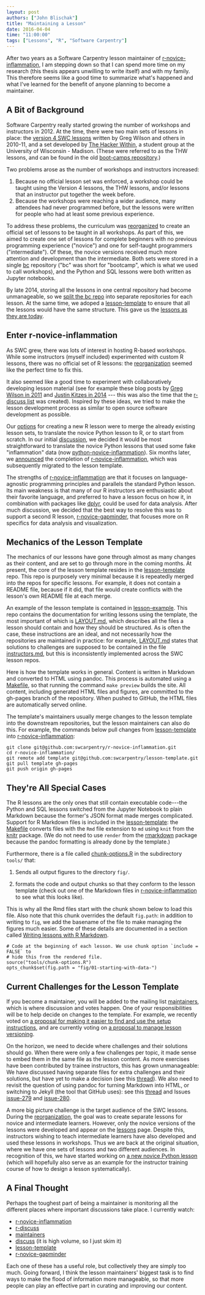 ```yaml
---
layout: post
authors: ["John Blischak"]
title: "Maintaining a Lesson"
date: 2016-04-04
time: "11:00:00"
tags: ["Lessons", "R", "Software Carpentry"]
---
```


After two years as a Software Carpentry lesson maintainer of [r-novice-inflammation][],
I am stepping down so that I can spend more time on my research
(this thesis appears unwilling to write itself)
and with my family.
This therefore seems like a good time to summarize what's happened and what I've learned
for the benefit of anyone planning to become a maintainer.

## A Bit of Background

Software Carpentry really started growing the number of workshops and instructors in 2012.
At the time, there were two main sets of lessons in place:
the [version 4 SWC lessons][swcv4] written by Greg Wilson and others in 2010-11,
and a set developed by [The Hacker Within][thw],
a student group at the University of Wisconsin - Madison.
(These were referred to as the THW lessons,
and can be found in the old [boot-camps repository][boot-camps].)

Two problems arose as the number of workshops and instructors increased:

1.  Because no official lesson set was enforced,
    a workshop could be taught using the Version 4 lessons,
    the THW lessons,
    and/or lessons that an instructor put together the week before.
2.  Because the workshops were reaching a wider audience,
    many attendees had never programmed before,
    but the lessons were written for people who had at least some previous experience.

To address these problems,
the curriculum was [reorganized][reorg] to create an official set of lessons to be taught in all workshops.
As part of this,
we aimed to create one set of lessons for complete beginners with no previous programming experience ("novice")
and one for self-taught programmers ("intermediate").
Of these,
the novice versions received much more attention and development than the intermediate.
Both sets were stored in a single [bc][] repository
("bc" was short for "bootcamp", which is what we used to call workshops),
and the Python and SQL lessons were both written as Jupyter notebooks.

By late 2014,
storing all the lessons in one central repository had become unmanageable,
so we [split the bc repo][split] into separate repositories for each lesson.
At the same time,
we adoped a [lesson-template][template] to ensure that all the lessons would have the same structure.
This gave us the [lessons as they are today][lessons].

## Enter r-novice-inflammation

As SWC grew,
there was lots of interest in hosting R-based workshops.
While some instructors (myself included) experimented with custom R lessons,
there was no official set of R lessons:
the [reorganization][reorg] seemed like the perfect time to fix this.

It also seemed like a good time to experiment with collaboratively developing lesson material
(see for example these blog posts by [Greg Wilson in 2011][wilson2011] and [Justin Kitzes in 2014][kitzes2014] ---
this was also the time that the [r-discuss list][r-discuss] was created).
Inspired by these ideas,
we tried to make the lesson development process as similar to open source software development as possible.

Our [options][options] for creating a new R lesson were
to merge the already existing lesson sets,
to translate the novice Python lesson to R,
or to start from scratch.
In our initial [discussion][],
we decided it would be most straightforward to translate the novice Python lessons that used some fake "inflammation" data
(now [python-novice-inflammation][]).
Six months later, we [announced][announced] the completion of [r-novice-inflammation][],
which was subsequently migrated to the lesson template.

The strengths of [r-novice-inflammation][] are that
it focuses on language-agnostic programming principles
and parallels the standard Python lesson.
Its main weakness is that many of our R instructors are enthusiastic about their favorite language,
and preferred to have a lesson focus on how it,
in combination with packages like [dplyr][],
could be used for data analysis.
After much discussion,
we decided that the best way to resolve this was to support a second R lesson,
[r-novice-gapminder][],
that focuses more on R specifics for data analysis and visualization.

## Mechanics of the Lesson Template

The mechanics of our lessons have gone through almost as many changes as their content,
and are set to go through more in the coming months.
At present,
the core of the lesson template resides in the [lesson-template][] repo.
This repo is purposely very minimal
because it is repeatedly merged into the repos for specific lessons.
For example,
it does not contain a README file,
because if it did,
that file would create conflicts with the lesson's own README file at each merge.

An example of the lesson template is contained in [lesson-example][].
This repo contains the documentation for writing lessons using the template,
the most important of which is [LAYOUT.md][],
which describes all the files a lesson should contain
and how they should be structured.
As is often the case,
these instructions are an ideal,
and not necessarily how the repositories are maintained in practice:
for example,
[LAYOUT.md][] states that solutions to challenges are supposed to be contained in the file [instructors.md][],
but this is inconsistently implemented across the SWC lesson repos.

Here is how the template works in general.
Content is written in Markdown and converted to HTML using pandoc.
This process is automated using a [Makefile][],
so that running the command `make preview` builds the site.
All content, including generated HTML files and figures, are committed to the gh-pages branch of the repository.
When pushed to GitHub, the HTML files are automatically served online.

The template's maintainers usually merge changes to the lesson template into the downstream repositories,
but the lesson maintainers can also do this.
For example,
the commands below pull changes from [lesson-template][] into [r-novice-inflammation][]:

    git clone git@github.com:swcarpentry/r-novice-inflammation.git
    cd r-novice-inflammation/
    git remote add template git@github.com:swcarpentry/lesson-template.git
    git pull template gh-pages
    git push origin gh-pages

## They're All Special Cases

The R lessons are the only ones that still contain executable code---the Python and SQL lessons
switched from the Jupyter Notebook to plain Markdown
because the former's JSON format made merges complicated.
Support for R Markdown files is included in the [lesson-template][]:
the [Makefile][] converts files with the `Rmd` file extension to `md` using `knit` from the [knitr][] package.
(We do not need to use `render` from the [rmarkdown][] package because the pandoc formatting is already done by the template.)

Furthermore,
there is a file called [chunk-options.R][] in the subdirectory `tools/` that:

1.  Sends all output figures to the directory `fig/`.

2.  formats the code and output chunks so that they conform to the lesson template
    (check out one of the Markdown files in [r-novice-inflammation][] to see what this looks like). 

This is why all the Rmd files start with the chunk shown below to load this file.
Also note that this chunk overrides the default `fig.path`:
in addition to writing to `fig`,
we add the basename of the file
to make managing the figures much easier.
Some of these details are documented in a section called [Writing lessons with R Markdown][layout-rmd].

    # Code at the beginning of each lesson. We use chunk option `include = FALSE` to
    # hide this from the rendered file.
    source("tools/chunk-options.R")
    opts_chunk$set(fig.path = "fig/01-starting-with-data-")

## Current Challenges for the Lesson Template

If you become a maintainer,
you will be added to the mailing list [maintainers][],
which is where discussion and votes happen.
One of your responsibilities will be to help decide on changes to the template.
For example,
we recently voted on [a proposal for making it easier to find and use the setup instructions][setup-proposal],
and are currently voting on [a proposal to manage lesson versioning][versioning-proposal].

On the horizon, we need to decide where challenges and their solutions should go.
When there were only a few challenges per topic,
it made sense to embed them in the same file as the lesson content.
As more exercises have been contributed by trainee instructors,
this has grown unmanageable:
We have discussed having separate files for extra challenges and their solutions,
but have yet to make a decision (see this [thread][challenges-thread]).
We also need to revisit the question of using pandoc for turning Markdown into HTML,
or switching to Jekyll (the tool that GitHub uses):
see this [thread][jekyll-thread] and Issues [issue-279][] and [issue-280][].

A more big picture challenge is the target audience of the SWC lessons.
During the [reorganization][reorg], the goal was to create separate lessons for novice and intermediate learners.
However, only the novice versions of the lessons were developed and appear on the [lessons][] page.
Despite this, instructors wishing to teach intermediate learners have also developed and used these lessons in workshops.
Thus we are back at the original situation, where we have one sets of lessons and two different audiences.
In recognition of this,
we have started working on [a new novice Python lesson][python-novice-gapminder]
(which will hopefully also serve as an example for the instructor training course
of how to design a lesson systematically).

## A Final Thought

Perhaps the toughest part of being a maintainer is monitoring all the different places where important discussions take place.
I currently watch:

*  [r-novice-inflammation][]
*  [r-discuss][]
*  [maintainers][]
*  [discuss][] (it is high volume, so I just skim it)
*  [lesson-template][]
*  [r-novice-gapminder][]

Each one of these has a useful role,
but collectively they are simply too much.
Going forward,
I think the lesson maintainers' biggest task is to find ways to make the flood of information more manageable,
so that more people can play an effective part in curating and improving our content.

[LAYOUT.md]: https://github.com/swcarpentry/lesson-example/blob/gh-pages/LAYOUT.md
[Makefile]: https://github.com/swcarpentry/lesson-template/blob/gh-pages/Makefile
[announced]: http://software-carpentry.org/blog/2014/10/announcing-novice-r-lessons.html
[bc]: https://github.com/swcarpentry/bc
[boot-camps]: https://github.com/swcarpentry/boot-camps
[challenges-thread]: http://lists.software-carpentry.org/pipermail/maintainers/2016-January/000130.html
[chunk-options.R]: https://github.com/swcarpentry/lesson-template/blob/gh-pages/tools/chunk-options.R
[discuss]: http://lists.software-carpentry.org/listinfo/discuss
[discussion]: http://software-carpentry.org/blog/2014/04/novice-r-discussion-summary.html
[dplyr]: https://cran.r-project.org/web/packages/dplyr/index.html
[instructors.md]: https://github.com/swcarpentry/lesson-example/blob/gh-pages/instructors.md
[issue-279]: https://github.com/swcarpentry/lesson-template/issues/279
[issue-280]: https://github.com/swcarpentry/lesson-template/issues/280
[jekyll-thread]: http://lists.software-carpentry.org/pipermail/discuss/2015-June/003118.html
[kitzes2014]: http://software-carpentry.org/blog/2014/03/collaborative-lesson-development.html
[knitr]: http://yihui.name/knitr/
[layout-rmd]: https://github.com/swcarpentry/lesson-example/blob/gh-pages/LAYOUT.md#writing-lessons-with-r-markdown
[lesson-example]: https://github.com/swcarpentry/lesson-example
[lesson-template]: https://github.com/swcarpentry/lesson-template
[lessons]: http://software-carpentry.org/lessons/
[maintainers]: http://lists.software-carpentry.org/listinfo/maintainers
[options]: http://lists.software-carpentry.org/pipermail/r-discuss/2014-March/000001.html
[python-novice-gapminder]: https://github.com/swcarpentry/python-novice-gapminder
[python-novice-inflammation]: https://github.com/swcarpentry/python-novice-inflammation
[r-discuss]: http://lists.software-carpentry.org/listinfo/r-discuss
[r-novice-gapminder]: https://github.com/swcarpentry/r-novice-gapminder
[r-novice-inflammation]: https://github.com/swcarpentry/r-novice-inflammation
[reorg]: http://software-carpentry.org/blog/2013/11/reorganizing.html
[rmarkdown]: http://rmarkdown.rstudio.com/
[setup-proposal]: http://lists.software-carpentry.org/pipermail/maintainers/2016-March/000205.html
[split]: http://software-carpentry.org/blog/2014/09/splitting-the-repo.html
[swcv4]: http://software-carpentry.org/lessons/previous/
[template]: http://software-carpentry.org/blog/2014/10/a-new-template-for-lessons.html
[thw]: http://www.thehackerwithin.org/
[versioning-proposal]: http://lists.software-carpentry.org/pipermail/maintainers/2016-April/000222.html
[wilson2011]: http://software-carpentry.org/blog/2011/12/fork-merge-and-share.html
